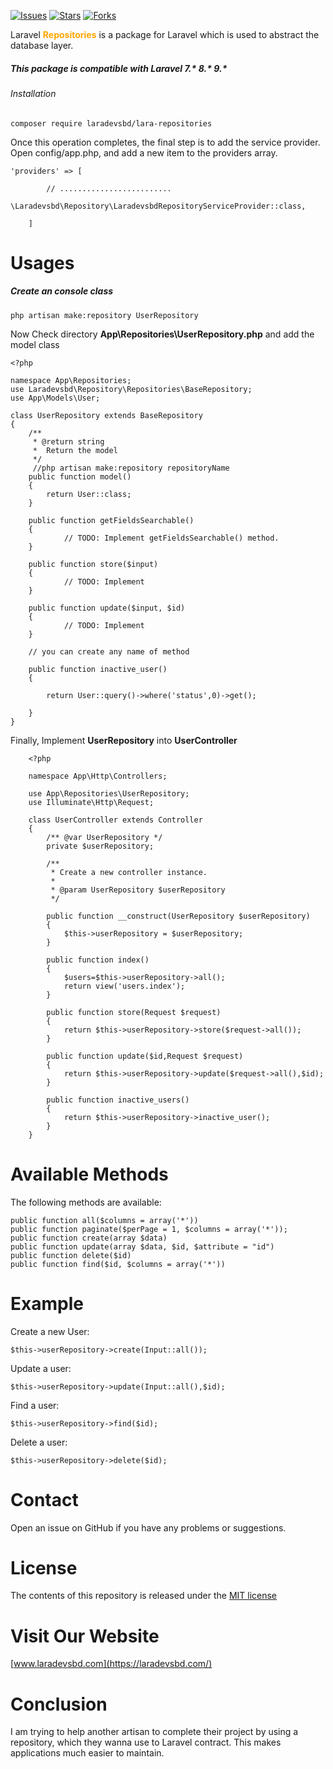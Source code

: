 [![Issues](https://img.shields.io/github/issues/laradevsbd/lara-repositories.svg?style=flat-square)](https://github.com/laradevsbd/lara-repositories/issues)
[![Stars](https://img.shields.io/github/stars/laradevsbd/lara-repositories.svg?style=flat-square)](https://github.com/laradevsbd/lara-repositories/stargazers)
[![Forks](https://img.shields.io/github/forks/laradevsbd/lara-repositories.svg?style=flat-square)](https://github.com/laradevsbd/lara-repositories/network/members)


Laravel <span style="color:orange;"> **Repositories**</span>  is a package for Laravel  which is used to abstract the database layer.

##### This package is compatible with Laravel  7.* 8.* 9.*

###### Installation

    composer require laradevsbd/lara-repositories


Once this operation completes, the final step is to add the service provider. Open config/app.php, and add a new item to the providers array.
   
    'providers' => [
    
            // .........................
            \Laradevsbd\Repository\LaradevsbdRepositoryServiceProvider::class,
    
        ]
        
           
# Usages

##### Create an console class

    php artisan make:repository UserRepository
    

Now Check directory **App\Repositories\UserRepository.php** and add the model class


    <?php
    
    namespace App\Repositories;
    use Laradevsbd\Repository\Repositories\BaseRepository;
    use App\Models\User;
    
    class UserRepository extends BaseRepository
    {
        /**
         * @return string
         *  Return the model
         */
         //php artisan make:repository repositoryName
        public function model()
        {
            return User::class;
        }
    
        public function getFieldsSearchable()
        {
                // TODO: Implement getFieldsSearchable() method.
        }
    
        public function store($input)
        {
                // TODO: Implement
        }
    
        public function update($input, $id)
        {
                // TODO: Implement
        }
        
        // you can create any name of method
        
        public function inactive_user()
        {
         
            return User::query()->where('status',0)->get();
         
        }
    }
    
 
 Finally, Implement  **UserRepository** into **UserController**
 
        <?php
        
        namespace App\Http\Controllers;
        
        use App\Repositories\UserRepository;
        use Illuminate\Http\Request;
        
        class UserController extends Controller
        {
            /** @var UserRepository */
            private $userRepository;
        
            /**
             * Create a new controller instance.
             *
             * @param UserRepository $userRepository
             */
        
            public function __construct(UserRepository $userRepository)
            {
                $this->userRepository = $userRepository;
            }
        
            public function index()
            {
                $users=$this->userRepository->all();
                return view('users.index');
            }
        
            public function store(Request $request)
            {
                return $this->userRepository->store($request->all());
            }
        
            public function update($id,Request $request)
            {
                return $this->userRepository->update($request->all(),$id);
            }
        
            public function inactive_users()
            {
                return $this->userRepository->inactive_user();
            }
        }

# Available Methods
The following methods are available:

    public function all($columns = array('*'))
    public function paginate($perPage = 1, $columns = array('*'));
    public function create(array $data)
    public function update(array $data, $id, $attribute = "id")
    public function delete($id)
    public function find($id, $columns = array('*'))

# Example

Create a new User:

    $this->userRepository->create(Input::all());
    
Update a user:

    $this->userRepository->update(Input::all(),$id);
    
Find a user:

    $this->userRepository->find($id);
    
    
Delete a user:

    $this->userRepository->delete($id);
    
# Contact

Open an issue on GitHub if you have any problems or suggestions.

# License

The contents of this repository is released under the [MIT license](https://opensource.org/licenses/MIT)

# Visit Our Website

[www.laradevsbd.com](https://laradevsbd.com/)

# Conclusion

I am trying to help another artisan to complete their project by using a repository, which they wanna use to Laravel contract. This makes applications much easier to maintain.
